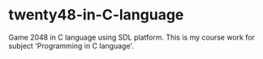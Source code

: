 # twenty48-in-C-language
Game 2048 in C language using SDL platform. This is my course work for subject 'Programming in C language'.
